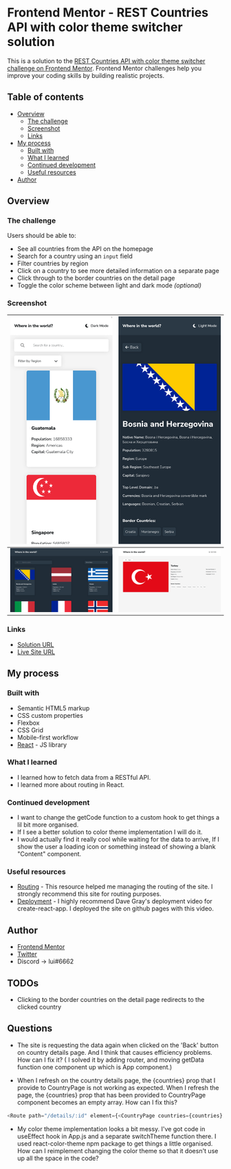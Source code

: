 # Frontend Mentor - REST Countries API with color theme switcher solution

This is a solution to the [REST Countries API with color theme switcher challenge on Frontend Mentor](https://www.frontendmentor.io/challenges/rest-countries-api-with-color-theme-switcher-5cacc469fec04111f7b848ca). Frontend Mentor challenges help you improve your coding skills by building realistic projects. 

## Table of contents

- [Overview](#overview)
  - [The challenge](#the-challenge)
  - [Screenshot](#screenshot)
  - [Links](#links)
- [My process](#my-process)
  - [Built with](#built-with)
  - [What I learned](#what-i-learned)
  - [Continued development](#continued-development)
  - [Useful resources](#useful-resources)
- [Author](#author)


## Overview

### The challenge

Users should be able to:

- See all countries from the API on the homepage
- Search for a country using an `input` field
- Filter countries by region
- Click on a country to see more detailed information on a separate page
- Click through to the border countries on the detail page
- Toggle the color scheme between light and dark mode *(optional)*

### Screenshot

| <img src="./ss1.png" width="300px"> | <img src="./ss2.png" width="300px"> |
| --- | --- |
| <img src="./ss3.png" width="600px"> | <img src="./ss4.png" width="600px"> |

### Links

- [Solution URL](https://your-solution-url.com)
- [Live Site URL](https://luieitalian.github.io/countries-api-app/)

## My process

### Built with

- Semantic HTML5 markup
- CSS custom properties
- Flexbox
- CSS Grid
- Mobile-first workflow
- [React](https://reactjs.org/) - JS library


### What I learned

- I learned how to fetch data from a RESTful API.
- I learned more about routing in React.

### Continued development

- I want to change the getCode function to a custom hook to get things a lil bit more organised.
- If I see a better solution to color theme implementation I will do it.
- I would actually find it really cool while waiting for the data to arrive, If I show the user a loading icon or something instead of showing a blank "Content" component.

### Useful resources

- [Routing](https://blog.webdevsimplified.com/2022-07/react-router/) - This resource helped me managing the routing of the site. I strongly recommend this site for routing purposes.
- [Deployment](https://www.youtube.com/watch?v=AOqY6disSVI) - I highly recommend Dave Gray's deployment video for create-react-app. I deployed the site on github pages with this video.


## Author

- [Frontend Mentor](https://www.frontendmentor.io/profile/Luieitalian)
- [Twitter](https://www.twitter.com/luieitalian)
- Discord -> lui#6662

## TODOs 
- Clicking to the border countries on the detail page redirects to the clicked country



## Questions

- The site is requesting the data again when clicked on the 'Back' button on country details page. And I think that causes efficiency problems. How can I fix it? ( I solved it by adding router, and moving getData function one component up which is App component.)

- When I refresh on the country details page, the {countries} prop that I provide to CountryPage is not working as expected. When I refresh the page, the {countries} prop that has been provided to CountryPage component becomes an empty array. How can I fix this?
```js
<Route path="/details/:id" element={<CountryPage countries={countries} />}/>
```
- My color theme implementation looks a bit messy. I've got code in useEffect hook in App.js and a separate switchTheme function there. I used react-color-theme npm package to get things a little organised. How can I reimplement changing the color theme so that it doesn't use up all the space in the code?
